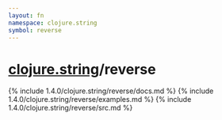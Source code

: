 ```yaml
---
layout: fn
namespace: clojure.string
symbol: reverse
---
```


# [clojure.string](../)/reverse

{% include 1.4.0/clojure.string/reverse/docs.md %}
{% include 1.4.0/clojure.string/reverse/examples.md %}
{% include 1.4.0/clojure.string/reverse/src.md %}

